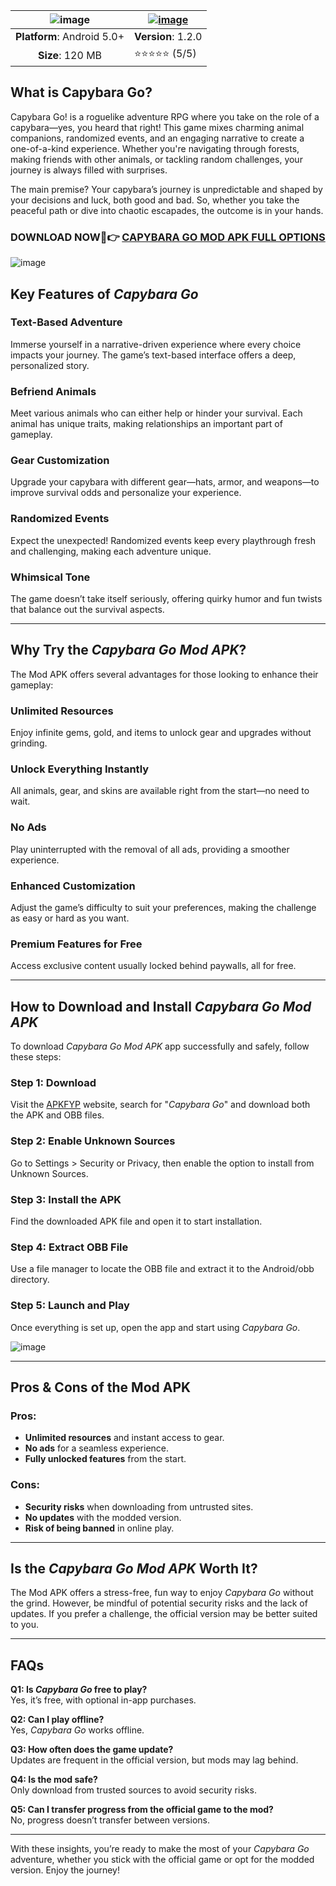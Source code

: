 | ![image](https://github.com/user-attachments/assets/7fbccbba-feff-48ef-8528-9cfcc0e17b0d) | [![image](https://github.com/user-attachments/assets/5e97b310-cc1e-48cc-9f47-577d28928fc1)](https://bom.so/FstCi9)  |
|:-------------------------------------------------:|-----------------------|
| **Platform**: Android 5.0+                       | **Version**: 1.2.0      |
| **Size**: 120 MB                                  | ⭐⭐⭐⭐⭐ (5/5) |

## What is Capybara Go?
Capybara Go! is a roguelike adventure RPG where you take on the role of a capybara—yes, you heard that right! This game mixes charming animal companions, randomized events, and an engaging narrative to create a one-of-a-kind experience. Whether you're navigating through forests, making friends with other animals, or tackling random challenges, your journey is always filled with surprises.

The main premise? Your capybara’s journey is unpredictable and shaped by your decisions and luck, both good and bad. So, whether you take the peaceful path or dive into chaotic escapades, the outcome is in your hands.
### DOWNLOAD NOW📱👉 [CAPYBARA GO MOD APK FULL OPTIONS](https://bom.so/FstCi9)

![image](https://github.com/user-attachments/assets/3ab728db-0874-495d-bced-79c7652b850e)

## Key Features of *Capybara Go*

### Text-Based Adventure
Immerse yourself in a narrative-driven experience where every choice impacts your journey. The game’s text-based interface offers a deep, personalized story.

### Befriend Animals
Meet various animals who can either help or hinder your survival. Each animal has unique traits, making relationships an important part of gameplay.

### Gear Customization
Upgrade your capybara with different gear—hats, armor, and weapons—to improve survival odds and personalize your experience.

### Randomized Events
Expect the unexpected! Randomized events keep every playthrough fresh and challenging, making each adventure unique.

### Whimsical Tone
The game doesn’t take itself seriously, offering quirky humor and fun twists that balance out the survival aspects.

---

## Why Try the *Capybara Go Mod APK*?

The Mod APK offers several advantages for those looking to enhance their gameplay:

### Unlimited Resources
Enjoy infinite gems, gold, and items to unlock gear and upgrades without grinding.

### Unlock Everything Instantly
All animals, gear, and skins are available right from the start—no need to wait.

### No Ads
Play uninterrupted with the removal of all ads, providing a smoother experience.

### Enhanced Customization
Adjust the game’s difficulty to suit your preferences, making the challenge as easy or hard as you want.

### Premium Features for Free
Access exclusive content usually locked behind paywalls, all for free.

---

## How to Download and Install *Capybara Go Mod APK*
To download *Capybara Go Mod APK* app successfully and safely, follow these steps:
### Step 1: Download
Visit the [APKFYP](https://apkfyp.com/) website, search for "*Capybara Go*" and download both the APK and OBB files.

### Step 2: Enable Unknown Sources
Go to Settings > Security or Privacy, then enable the option to install from Unknown Sources.

### Step 3: Install the APK
Find the downloaded APK file and open it to start installation.

### Step 4: Extract OBB File
Use a file manager to locate the OBB file and extract it to the Android/obb directory.

### Step 5: Launch and Play
Once everything is set up, open the app and start using *Capybara Go*.

![image](https://github.com/user-attachments/assets/716803d1-ae28-458d-8308-1e1600752e96)

---

## Pros & Cons of the Mod APK

### Pros:
- **Unlimited resources** and instant access to gear.
- **No ads** for a seamless experience.
- **Fully unlocked features** from the start.
  
### Cons:
- **Security risks** when downloading from untrusted sites.
- **No updates** with the modded version.
- **Risk of being banned** in online play.

---

## Is the *Capybara Go Mod APK* Worth It?

The Mod APK offers a stress-free, fun way to enjoy *Capybara Go* without the grind. However, be mindful of potential security risks and the lack of updates. If you prefer a challenge, the official version may be better suited to you.

---

## FAQs

**Q1: Is *Capybara Go* free to play?**  
Yes, it’s free, with optional in-app purchases.

**Q2: Can I play offline?**  
Yes, *Capybara Go* works offline.

**Q3: How often does the game update?**  
Updates are frequent in the official version, but mods may lag behind.

**Q4: Is the mod safe?**  
Only download from trusted sources to avoid security risks.

**Q5: Can I transfer progress from the official game to the mod?**  
No, progress doesn’t transfer between versions.

---

With these insights, you’re ready to make the most of your *Capybara Go* adventure, whether you stick with the official game or opt for the modded version. Enjoy the journey!
